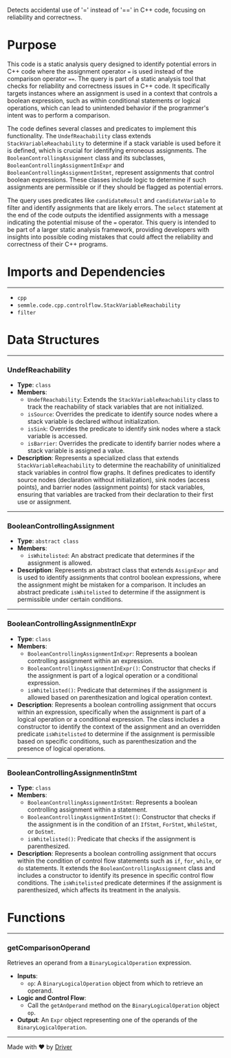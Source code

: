 <!--------------------------------------------------------------------------------->
<!-- IMPORTANT: This file is auto-generated by Driver (https://driver.ai). -------->
<!-- Manual edits may be overwritten on future commits. --------------------------->
<!--------------------------------------------------------------------------------->

Detects accidental use of '=' instead of '==' in C++ code, focusing on reliability and correctness.

# Purpose
This code is a static analysis query designed to identify potential errors in C++ code where the assignment operator `=` is used instead of the comparison operator `==`. The query is part of a static analysis tool that checks for reliability and correctness issues in C++ code. It specifically targets instances where an assignment is used in a context that controls a boolean expression, such as within conditional statements or logical operations, which can lead to unintended behavior if the programmer's intent was to perform a comparison.

The code defines several classes and predicates to implement this functionality. The `UndefReachability` class extends `StackVariableReachability` to determine if a stack variable is used before it is defined, which is crucial for identifying erroneous assignments. The `BooleanControllingAssignment` class and its subclasses, `BooleanControllingAssignmentInExpr` and `BooleanControllingAssignmentInStmt`, represent assignments that control boolean expressions. These classes include logic to determine if such assignments are permissible or if they should be flagged as potential errors.

The query uses predicates like `candidateResult` and `candidateVariable` to filter and identify assignments that are likely errors. The `select` statement at the end of the code outputs the identified assignments with a message indicating the potential misuse of the `=` operator. This query is intended to be part of a larger static analysis framework, providing developers with insights into possible coding mistakes that could affect the reliability and correctness of their C++ programs.
# Imports and Dependencies

---
- `cpp`
- `semmle.code.cpp.controlflow.StackVariableReachability`
- `filter`


# Data Structures

---
### UndefReachability
- **Type**: ``class``
- **Members**:
    - ``UndefReachability``: Extends the `StackVariableReachability` class to track the reachability of stack variables that are not initialized.
    - ``isSource``: Overrides the predicate to identify source nodes where a stack variable is declared without initialization.
    - ``isSink``: Overrides the predicate to identify sink nodes where a stack variable is accessed.
    - ``isBarrier``: Overrides the predicate to identify barrier nodes where a stack variable is assigned a value.
- **Description**: Represents a specialized class that extends `StackVariableReachability` to determine the reachability of uninitialized stack variables in control flow graphs. It defines predicates to identify source nodes (declaration without initialization), sink nodes (access points), and barrier nodes (assignment points) for stack variables, ensuring that variables are tracked from their declaration to their first use or assignment.


---
### BooleanControllingAssignment
- **Type**: ``abstract class``
- **Members**:
    - ``isWhitelisted``: An abstract predicate that determines if the assignment is allowed.
- **Description**: Represents an abstract class that extends `AssignExpr` and is used to identify assignments that control boolean expressions, where the assignment might be mistaken for a comparison. It includes an abstract predicate `isWhitelisted` to determine if the assignment is permissible under certain conditions.


---
### BooleanControllingAssignmentInExpr
- **Type**: ``class``
- **Members**:
    - `BooleanControllingAssignmentInExpr`: Represents a boolean controlling assignment within an expression.
    - `BooleanControllingAssignmentInExpr()`: Constructor that checks if the assignment is part of a logical operation or a conditional expression.
    - `isWhitelisted()`: Predicate that determines if the assignment is allowed based on parenthesization and logical operation context.
- **Description**: Represents a boolean controlling assignment that occurs within an expression, specifically when the assignment is part of a logical operation or a conditional expression. The class includes a constructor to identify the context of the assignment and an overridden predicate `isWhitelisted` to determine if the assignment is permissible based on specific conditions, such as parenthesization and the presence of logical operations.


---
### BooleanControllingAssignmentInStmt
- **Type**: ``class``
- **Members**:
    - ``BooleanControllingAssignmentInStmt``: Represents a boolean controlling assignment within a statement.
    - ``BooleanControllingAssignmentInStmt()``: Constructor that checks if the assignment is in the condition of an `IfStmt`, `ForStmt`, `WhileStmt`, or `DoStmt`.
    - ``isWhitelisted()``: Predicate that checks if the assignment is parenthesized.
- **Description**: Represents a boolean controlling assignment that occurs within the condition of control flow statements such as `if`, `for`, `while`, or `do` statements. It extends the `BooleanControllingAssignment` class and includes a constructor to identify its presence in specific control flow conditions. The `isWhitelisted` predicate determines if the assignment is parenthesized, which affects its treatment in the analysis.


# Functions

---
### getComparisonOperand
Retrieves an operand from a `BinaryLogicalOperation` expression.
- **Inputs**:
    - `op`: A `BinaryLogicalOperation` object from which to retrieve an operand.
- **Logic and Control Flow**:
    - Call the `getAnOperand` method on the `BinaryLogicalOperation` object `op`.
- **Output**: An `Expr` object representing one of the operands of the `BinaryLogicalOperation`.



---
Made with ❤️ by [Driver](https://www.driver.ai/)
